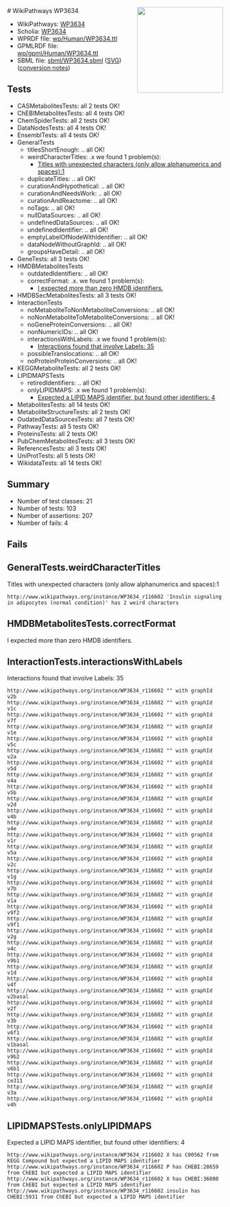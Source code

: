 <img style="float: right; width: 200px" src="../logo.png" />
# WikiPathways WP3634

* WikiPathways: [WP3634](https://identifiers.org/wikipathways:WP3634)
* Scholia: [WP3634](https://scholia.toolforge.org/wikipathways/WP3634)
* WPRDF file: [wp/Human/WP3634.ttl](../wp/Human/WP3634.ttl)
* GPMLRDF file: [wp/gpml/Human/WP3634.ttl](../wp/gpml/Human/WP3634.ttl)
* SBML file: [sbml/WP3634.sbml](../sbml/WP3634.sbml) ([SVG](../sbml/WP3634.svg)) ([conversion notes](../sbml/WP3634.txt))

## Tests
* CASMetabolitesTests: all 2 tests OK!
* ChEBIMetabolitesTests: all 4 tests OK!
* ChemSpiderTests: all 2 tests OK!
* DataNodesTests: all 4 tests OK!
* EnsemblTests: all 4 tests OK!
* GeneralTests
    * titlesShortEnough: .. all OK!
    * weirdCharacterTitles: .x we found 1 problem(s):
        * [Titles with unexpected characters (only allow alphanumerics and spaces):1](#fda87b3f)
    * duplicateTitles: .. all OK!
    * curationAndHypothetical: .. all OK!
    * curationAndNeedsWork: .. all OK!
    * curationAndReactome: .. all OK!
    * noTags: .. all OK!
    * nullDataSources: .. all OK!
    * undefinedDataSources: .. all OK!
    * undefinedIdentifier: .. all OK!
    * emptyLabelOfNodeWithIdentifier: .. all OK!
    * dataNodeWithoutGraphId: .. all OK!
    * groupsHaveDetail: .. all OK!
* GeneTests: all 3 tests OK!
* HMDBMetabolitesTests
    * outdatedIdentifiers: .. all OK!
    * correctFormat: .x. we found 1 problem(s):
        * [I expected more than zero HMDB identifiers.](#ad154c1e)
* HMDBSecMetabolitesTests: all 3 tests OK!
* InteractionTests
    * noMetaboliteToNonMetaboliteConversions: .. all OK!
    * noNonMetaboliteToMetaboliteConversions: .. all OK!
    * noGeneProteinConversions: .. all OK!
    * nonNumericIDs: .. all OK!
    * interactionsWithLabels: .x we found 1 problem(s):
        * [Interactions found that involve Labels: 35](#fe97a8fb)
    * possibleTranslocations: .. all OK!
    * noProteinProteinConversions: .. all OK!
* KEGGMetaboliteTests: all 2 tests OK!
* LIPIDMAPSTests
    * retiredIdentifiers: .. all OK!
    * onlyLIPIDMAPS: .x we found 1 problem(s):
        * [Expected a LIPID MAPS identifier, but found other identifiers: 4](#48cc60bb)
* MetabolitesTests: all 14 tests OK!
* MetaboliteStructureTests: all 2 tests OK!
* OudatedDataSourcesTests: all 7 tests OK!
* PathwayTests: all 5 tests OK!
* ProteinsTests: all 2 tests OK!
* PubChemMetabolitesTests: all 3 tests OK!
* ReferencesTests: all 3 tests OK!
* UniProtTests: all 5 tests OK!
* WikidataTests: all 14 tests OK!


## Summary

* Number of test classes: 21
* Number of tests: 103
* Number of assertions: 207
* Number of fails: 4

## Fails

<a name="fda87b3f" />

## GeneralTests.weirdCharacterTitles

Titles with unexpected characters (only allow alphanumerics and spaces):1
```
http://www.wikipathways.org/instance/WP3634_r116602 'Insulin signaling in adipocytes (normal condition)' has 2 weird characters
```

<a name="ad154c1e" />

## HMDBMetabolitesTests.correctFormat

I expected more than zero HMDB identifiers.
<a name="fe97a8fb" />

## InteractionTests.interactionsWithLabels

Interactions found that involve Labels: 35
```
http://www.wikipathways.org/instance/WP3634_r116602 "" with graphId v2b
http://www.wikipathways.org/instance/WP3634_r116602 "" with graphId v1c
http://www.wikipathways.org/instance/WP3634_r116602 "" with graphId v7f
http://www.wikipathways.org/instance/WP3634_r116602 "" with graphId v1e
http://www.wikipathways.org/instance/WP3634_r116602 "" with graphId v5c
http://www.wikipathways.org/instance/WP3634_r116602 "" with graphId v2a
http://www.wikipathways.org/instance/WP3634_r116602 "" with graphId v5d
http://www.wikipathways.org/instance/WP3634_r116602 "" with graphId v4a
http://www.wikipathways.org/instance/WP3634_r116602 "" with graphId v5b
http://www.wikipathways.org/instance/WP3634_r116602 "" with graphId v2d
http://www.wikipathways.org/instance/WP3634_r116602 "" with graphId v4b
http://www.wikipathways.org/instance/WP3634_r116602 "" with graphId v4e
http://www.wikipathways.org/instance/WP3634_r116602 "" with graphId v1r
http://www.wikipathways.org/instance/WP3634_r116602 "" with graphId v5a
http://www.wikipathways.org/instance/WP3634_r116602 "" with graphId v2c
http://www.wikipathways.org/instance/WP3634_r116602 "" with graphId v1g
http://www.wikipathways.org/instance/WP3634_r116602 "" with graphId v7b
http://www.wikipathways.org/instance/WP3634_r116602 "" with graphId v1a
http://www.wikipathways.org/instance/WP3634_r116602 "" with graphId v9f2
http://www.wikipathways.org/instance/WP3634_r116602 "" with graphId v9f1
http://www.wikipathways.org/instance/WP3634_r116602 "" with graphId v2g
http://www.wikipathways.org/instance/WP3634_r116602 "" with graphId v4c
http://www.wikipathways.org/instance/WP3634_r116602 "" with graphId v9b1
http://www.wikipathways.org/instance/WP3634_r116602 "" with graphId v1d
http://www.wikipathways.org/instance/WP3634_r116602 "" with graphId v4f
http://www.wikipathways.org/instance/WP3634_r116602 "" with graphId v2basal
http://www.wikipathways.org/instance/WP3634_r116602 "" with graphId v2f
http://www.wikipathways.org/instance/WP3634_r116602 "" with graphId v3b
http://www.wikipathways.org/instance/WP3634_r116602 "" with graphId v6f1
http://www.wikipathways.org/instance/WP3634_r116602 "" with graphId v1basal
http://www.wikipathways.org/instance/WP3634_r116602 "" with graphId v9b2
http://www.wikipathways.org/instance/WP3634_r116602 "" with graphId v6b1
http://www.wikipathways.org/instance/WP3634_r116602 "" with graphId ce311
http://www.wikipathways.org/instance/WP3634_r116602 "" with graphId v3a
http://www.wikipathways.org/instance/WP3634_r116602 "" with graphId v4h
```

<a name="48cc60bb" />

## LIPIDMAPSTests.onlyLIPIDMAPS

Expected a LIPID MAPS identifier, but found other identifiers: 4
```
http://www.wikipathways.org/instance/WP3634_r116602 X has C00562 from KEGG Compound but expected a LIPID MAPS identifier
http://www.wikipathways.org/instance/WP3634_r116602 P has CHEBI:28659 from ChEBI but expected a LIPID MAPS identifier
http://www.wikipathways.org/instance/WP3634_r116602 X has CHEBI:36080 from ChEBI but expected a LIPID MAPS identifier
http://www.wikipathways.org/instance/WP3634_r116602 insulin has CHEBI:5931 from ChEBI but expected a LIPID MAPS identifier
```

